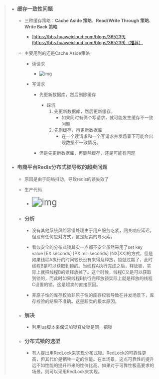 > - ### 缓存一致性问题
>
>   - 三种缓存策略：**Cache Aside 策略**、**Read/Write Through 策略**、**Write Back 策略**
>     - [https://bbs.huaweicloud.com/blogs/365239](https://bbs.huaweicloud.com/blogs/365239)（推荐）
>
>   - 主要用到的还是Cache Aside策略
>
>     - 读请求
>       - <img src="https://leslieyedoc.oss-cn-shanghai.aliyuncs.com/img/20250909-154523-8209378_6e95d117-32a1-46f3-f779-9fe27cab94a2.png" alt="img" style="zoom:100%; float:left" />
>
>     - 写请求
>
>       - 先更新数据库，然后删除缓存
>         - 踩坑
>           1. 先更新数据库，然后更新缓存，
>              - 如果同时有俩个写请求，就可能发生缓存不一致问题
>           2. 先删缓存，再更新数据库
>              - 在一个读请求和一个写请求并发场景下可能会出现数据不一致情况。
>
>       - 但是先更新数据库，再删除缓存，还是可能有问题
>
> - ### 电商平台Redis分布式锁导致的超卖问题
>
>   - 原因是由于网络抖动，导致redis的锁失效了
>
>   - 生产代码
>     - <img src="https://leslieyedoc.oss-cn-shanghai.aliyuncs.com/img/20250909-154745-8209378_868a5f23-f7ee-4f80-c512-0581d6052982.png" alt="img" style="zoom:200%;" />
>
>   - ### 分析
>
>     - 没有其他系统风险容错处理由于用户服务吃紧，网关响应延迟，但没有任何应对方式，这是超卖的导火索。
>
>     - 看似安全的分布式锁其实一点都不安全虽然采用了set key value [EX seconds] [PX milliseconds] [NX|XX]的方式，但是如果线程A执行的时间较长没有来得及释放，锁就过期了，此时线程B是可以获取到锁的。当线程A执行完成之后，释放锁，实际上就把线程B的锁释放掉了。这个时候，线程C又是可以获取到锁的，而此时如果线程B执行完释放锁实际上就是释放的线程C设置的锁。这是超卖的直接原因。
>
>     - 非原子性的库存校验非原子性的库存校验导致在并发场景下，库存校验的结果不准确。这是超卖的根本原因。
>
>   - ### 解决
>
>     - 利用lua脚本来保证加锁释放锁是同一把锁
>
>   - ### 分布式锁的选型
>
>     - 有人提出用RedLock来实现分布式锁。RedLock的可靠性更高，但其代价是牺牲一定的性能。在本场景，这点可靠性的提升远不如性能的提升带来的性价比高。如果对于可靠性极高要求的场景，则可以采用RedLock来实现。